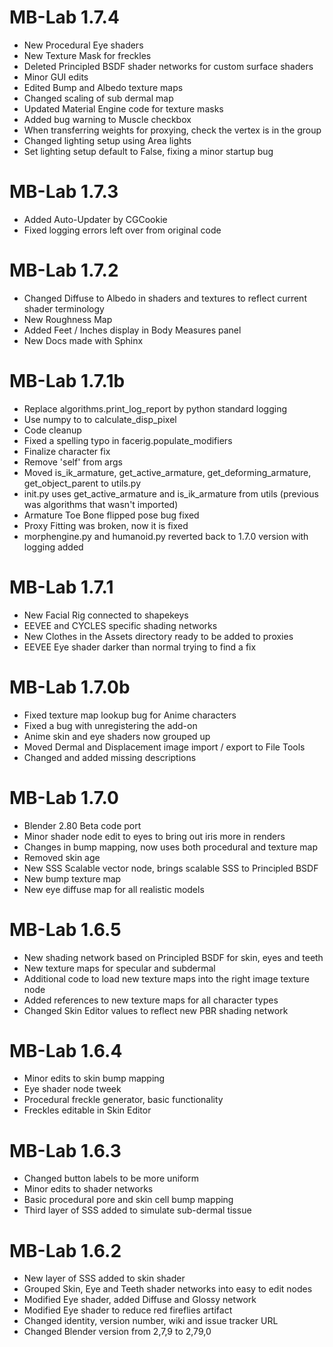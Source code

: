 # MB-Lab 1.7.4

  - New Procedural Eye shaders
  - New Texture Mask for freckles
  - Deleted Principled BSDF shader networks for custom surface shaders
  - Minor GUI edits
  - Edited Bump and Albedo texture maps
  - Changed scaling of sub dermal map
  - Updated Material Engine code for texture masks
  - Added bug warning to Muscle checkbox
  - When transferring weights for proxying, check the vertex is in the
    group
  - Changed lighting setup using Area lights
  - Set lighting setup default to False, fixing a minor startup bug

# MB-Lab 1.7.3

  - Added Auto-Updater by CGCookie
  - Fixed logging errors left over from original code

# MB-Lab 1.7.2

  - Changed Diffuse to Albedo in shaders and textures to reflect current
    shader terminology
  - New Roughness Map
  - Added Feet / Inches display in Body Measures panel
  - New Docs made with Sphinx

# MB-Lab 1.7.1b

  - Replace algorithms.print\_log\_report by python standard logging
  - Use numpy to to calculate\_disp\_pixel
  - Code cleanup
  - Fixed a spelling typo in facerig.populate\_modifiers
  - Finalize character fix
  - Remove 'self' from args
  - Moved is\_ik\_armature, get\_active\_armature,
    get\_deforming\_armature, get\_object\_parent to utils.py
  - init.py uses get\_active\_armature and is\_ik\_armature from utils
    (previous was algorithms that wasn't imported)
  - Armature Toe Bone flipped pose bug fixed
  - Proxy Fitting was broken, now it is fixed
  - morphengine.py and humanoid.py reverted back to 1.7.0 version with
    logging added

# MB-Lab 1.7.1

  - New Facial Rig connected to shapekeys
  - EEVEE and CYCLES specific shading networks
  - New Clothes in the Assets directory ready to be added to proxies
  - EEVEE Eye shader darker than normal trying to find a fix

# MB-Lab 1.7.0b

  - Fixed texture map lookup bug for Anime characters
  - Fixed a bug with unregistering the add-on
  - Anime skin and eye shaders now grouped up
  - Moved Dermal and Displacement image import / export to File Tools
  - Changed and added missing descriptions

# MB-Lab 1.7.0

  - Blender 2.80 Beta code port
  - Minor shader node edit to eyes to bring out iris more in renders
  - Changes in bump mapping, now uses both procedural and texture map
  - Removed skin age
  - New SSS Scalable vector node, brings scalable SSS to Principled BSDF
  - New bump texture map
  - New eye diffuse map for all realistic models

# MB-Lab 1.6.5

  - New shading network based on Principled BSDF for skin, eyes and
    teeth
  - New texture maps for specular and subdermal
  - Additional code to load new texture maps into the right image
    texture node
  - Added references to new texture maps for all character types
  - Changed Skin Editor values to reflect new PBR shading network

# MB-Lab 1.6.4

  - Minor edits to skin bump mapping
  - Eye shader node tweek
  - Procedural freckle generator, basic functionality
  - Freckles editable in Skin Editor

# MB-Lab 1.6.3

  - Changed button labels to be more uniform
  - Minor edits to shader networks
  - Basic procedural pore and skin cell bump mapping
  - Third layer of SSS added to simulate sub-dermal tissue

# MB-Lab 1.6.2

  - New layer of SSS added to skin shader
  - Grouped Skin, Eye and Teeth shader networks into easy to edit nodes
  - Modified Eye shader, added Diffuse and Glossy network
  - Modified Eye shader to reduce red fireflies artifact
  - Changed identity, version number, wiki and issue tracker URL
  - Changed Blender version from 2,7,9 to 2,79,0

